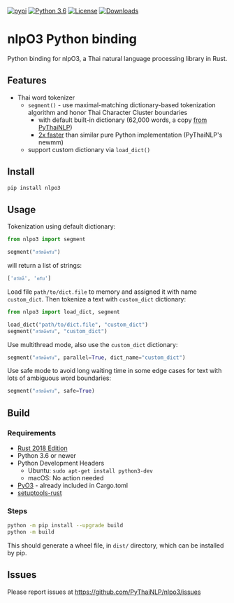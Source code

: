 <a href="https://pypi.python.org/pypi/nlpo3"><img alt="pypi" src="https://img.shields.io/pypi/v/nlpo3.svg"/></a>
<a href="https://www.python.org/downloads/release/python-360/"><img alt="Python 3.6" src="https://img.shields.io/badge/python-3.6-blue.svg"/></a>
<a href="https://opensource.org/licenses/Apache-2.0"><img alt="License" src="https://img.shields.io/badge/License-Apache%202.0-blue.svg"/></a>
<a href="https://pepy.tech/project/nlpo3"><img alt="Downloads" src="https://pepy.tech/badge/nlpo3/month"/></a>

# nlpO3 Python binding

Python binding for nlpO3, a Thai natural language processing library in Rust.

## Features

- Thai word tokenizer
  - `segment()` - use maximal-matching dictionary-based tokenization algorithm and honor Thai Character Cluster boundaries
    - with default built-in dictionary (62,000 words, a copy [from PyThaiNLP](https://github.com/PyThaiNLP/pythainlp))
    - [2x faster](notebooks/nlpo3_segment_benchmarks.ipynb) than similar pure Python implementation (PyThaiNLP's newmm)
  - support custom dictionary via `load_dict()`

## Install

```bash
pip install nlpo3
```

## Usage

Tokenization using default dictionary:
```python
from nlpo3 import segment

segment("สวัสดีครับ")
```

will return a list of strings:
```python
['สวัสดี', 'ครับ']
```

Load file `path/to/dict.file` to memory and assigned it with name `custom_dict`. Then tokenize a text with `custom_dict` dictionary:
```python
from nlpo3 import load_dict, segment

load_dict("path/to/dict.file", "custom_dict")
segment("สวัสดีครับ", "custom_dict")
```

Use multithread mode, also use the `custom_dict` dictionary:
```python
segment("สวัสดีครับ", parallel=True, dict_name="custom_dict")
```

Use safe mode to avoid long waiting time in some edge cases for text with lots of ambiguous word boundaries:
```python
segment("สวัสดีครับ", safe=True)
```

## Build

### Requirements

- [Rust 2018 Edition](https://www.rust-lang.org/tools/install)
- Python 3.6 or newer
- Python Development Headers
  - Ubuntu: `sudo apt-get install python3-dev`
  - macOS: No action needed
- [PyO3](https://github.com/PyO3/pyo3) - already included in Cargo.toml
- [setuptools-rust](https://github.com/PyO3/setuptools-rust)

### Steps

```bash
python -m pip install --upgrade build
python -m build
```

This should generate a wheel file, in `dist/` directory, which can be installed by pip.

## Issues

Please report issues at https://github.com/PyThaiNLP/nlpo3/issues
